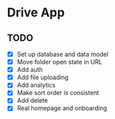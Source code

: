# Drive App

## TODO

- [x] Set up database and data model
- [x] Move folder open state in URL
- [x] Add auth
- [x] Add file uploading
- [x] Add analytics
- [x] Make sort order is consistent
- [x] Add delete
- [x] Real homepage and onboarding
